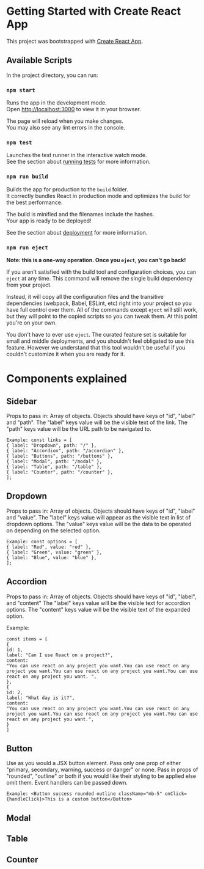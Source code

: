 # Getting Started with Create React App

This project was bootstrapped with [Create React App](https://github.com/facebook/create-react-app).

## Available Scripts

In the project directory, you can run:

### `npm start`

Runs the app in the development mode.\
Open [http://localhost:3000](http://localhost:3000) to view it in your browser.

The page will reload when you make changes.\
You may also see any lint errors in the console.

### `npm test`

Launches the test runner in the interactive watch mode.\
See the section about [running tests](https://facebook.github.io/create-react-app/docs/running-tests) for more information.

### `npm run build`

Builds the app for production to the `build` folder.\
It correctly bundles React in production mode and optimizes the build for the best performance.

The build is minified and the filenames include the hashes.\
Your app is ready to be deployed!

See the section about [deployment](https://facebook.github.io/create-react-app/docs/deployment) for more information.

### `npm run eject`

**Note: this is a one-way operation. Once you `eject`, you can't go back!**

If you aren't satisfied with the build tool and configuration choices, you can `eject` at any time. This command will remove the single build dependency from your project.

Instead, it will copy all the configuration files and the transitive dependencies (webpack, Babel, ESLint, etc) right into your project so you have full control over them. All of the commands except `eject` will still work, but they will point to the copied scripts so you can tweak them. At this point you're on your own.

You don't have to ever use `eject`. The curated feature set is suitable for small and middle deployments, and you shouldn't feel obligated to use this feature. However we understand that this tool wouldn't be useful if you couldn't customize it when you are ready for it.

# Components explained

## Sidebar

Props to pass in:
Array of objects. Objects should have keys of "id", "label" and "path".
The "label" keys value will be the visible text of the link.
The "path" keys value will be the URL path to be navigated to.

```
Example: const links = [
{ label: "Dropdown", path: "/" },
{ label: "Accordion", path: "/accordion" },
{ label: "Buttons", path: "/buttons" },
{ label: "Modal", path: "/modal" },
{ label: "Table", path: "/table" },
{ label: "Counter", path: "/counter" },
];
```

## Dropdown

Props to pass in:
Array of objects. Objects should have keys of "id", "label" and "value".
The "label" keys value will appear as the visible text in list of dropdown options.
The "value" keys value will be the data to be operated on depending on the selected option.

```
Example: const options = [
{ label: "Red", value: "red" },
{ label: "Green", value: "green" },
{ label: "Blue", value: "blue" },
];
```

## Accordion

Props to pass in:
Array of objects. Objects should have keys of "id", "label", and "content"
The "label" keys value will be the visible text for accordion options.
The "content" keys value will be the visible text of the expanded option.

Example:

```
const items = [
{
id: 1,
label: "Can I use React on a project?",
content:
"You can use react on any project you want.You can use react on any project you want.You can use react on any project you want.You can use react on any project you want. ",
},
{
id: 2,
label: "What day is it?",
content:
"You can use react on any project you want.You can use react on any project you want.You can use react on any project you want.You can use react on any project you want.",
}
]

```

## Button

Use as you would a JSX button element. Pass only one prop of either "primary, secondary, warning, success or danger" or none.
Pass in props of "rounded", "outline" or both if you would like their styling to be applied else omit them. Event handlers can be passed down.

```
Example: <Button success rounded outline className="mb-5" onClick={handleClick}>This is a custom button</Button>
```

## Modal

## Table

## Counter
